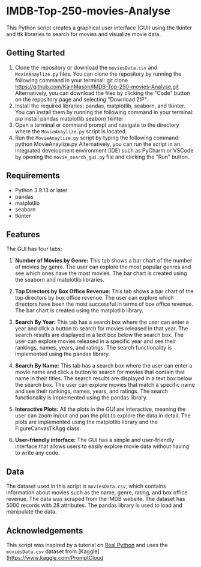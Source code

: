 # IMDB-Top-250-movies-Analyse

This Python script creates a graphical user interface (GUI) using the tkinter and ttk libraries to search for movies and visualize movie data.

## Getting Started

1. Clone the repository or download the `moviesData.csv` and `MovieAnaylize.py` files. You can clone the repository by running the following command in your terminal:
git clone <https://github.com/KainMason/IMDB-Top-250-movies-Analyse.git>
Alternatively, you can download the files by clicking the "Code" button on the repository page and selecting "Download ZIP".
2. Install the required libraries: pandas, matplotlib, seaborn, and tkinter. You can install them by running the following command in your terminal:
pip install pandas matplotlib seaborn tkinter
3. Open a terminal or command prompt and navigate to the directory where the `MovieAnaylize.py` script is located.
4. Run the `MovieAnaylize.py` script by typing the following command:
python MovieAnaylize.py
Alternatively, you can run the script in an integrated development environment (IDE) such as PyCharm or VSCode by opening the `movie_search_gui.py` file and clicking the "Run" button.

## Requirements

- Python 3.9.13 or later
- pandas
- matplotlib
- seaborn
- tkinter

## Features

The GUI has four tabs:

1. **Number of Movies by Genre:** This tab shows a bar chart of the number of movies by genre. The user can explore the most popular genres and see which ones have the most movies. The bar chart is created using the seaborn and matplotlib libraries.

2. **Top Directors by Box Office Revenue:** This tab shows a bar chart of the top directors by box office revenue. The user can explore which directors have been the most successful in terms of box office revenue. The bar chart is created using the matplotlib library.

3. **Search By Year:** This tab has a search box where the user can enter a year and click a button to search for movies released in that year. The search results are displayed in a text box below the search box. The user can explore movies released in a specific year and see their rankings, names, years, and ratings. The search functionality is implemented using the pandas library.

4. **Search By Name:** This tab has a search box where the user can enter a movie name and click a button to search for movies that contain that name in their titles. The search results are displayed in a text box below the search box. The user can explore movies that match a specific name and see their rankings, names, years, and ratings. The search functionality is implemented using the pandas library.

5. **Interactive Plots:** All the plots in the GUI are interactive, meaning the user can zoom in/out and pan the plot to explore the data in detail. The plots are implemented using the matplotlib library and the FigureCanvasTkAgg class.

6. **User-friendly interface:** The GUI has a simple and user-friendly interface that allows users to easily explore movie data without having to write any code.

## Data

The dataset used in this script is `moviesData.csv`, which contains information about movies such as the name, genre, rating, and box office revenue. The data was scraped from the IMDB website. The dataset has 5000 records with 28 attributes. The pandas library is used to load and manipulate the data.

## Acknowledgements

This script was inspired by a tutorial on [Real Python](https://realpython.com/python-gui-tkinter/) and uses the `moviesData.csv` dataset from [Kaggle](https://www.kaggle.com/PromptCloud
